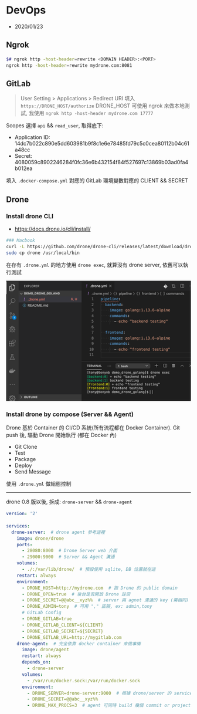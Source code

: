 # DevOps

- 2020/01/23

## Ngrok

```bash
$# ngrok http -host-header=rewrite <DOMAIN HEADER>:<PORT>
ngrok http -host-header=rewrite mydrone.com:8081
```

## GitLab

> User Setting > Applications > Redirect URI 填入 `https://DRONE_HOST/authorize`
  DRONE_HOST 可使用 ngrok 來做本地測試, 我使用 `ngrok http -host-header mydrone.com 17777`

Scopes 選擇 `api` && `read_user`, 取得底下:

- Application ID: 14dc7b022c890e5dd603981b9f8c1e6e78485fd79c5c0cea80112b04c61a48cc
- Secret: 4080059c8902246284f0fc36e6b432154f84f527697c13869b03ad0fa4b012ea

填入 `.docker-compose.yml` 對應的 GitLab 環境變數對應的 CLIENT && SECRET

## Drone

### Install drone CLI

- https://docs.drone.io/cli/install/

```bash
### Macbook
curl -L https://github.com/drone/drone-cli/releases/latest/download/drone_darwin_amd64.tar.gz | tar zx
sudo cp drone /usr/local/bin
```

在存有 `.drone.yml` 的地方使用 `drone exec`, 就算沒有 drone server, 依舊可以執行測試

![drone exec](../../img/drone_exec.jpg)

### Install drone by compose (Server && Agent)


Drone 基於 Container 的 CI/CD 系統(所有流程都在 Docker Container). Git push 後, 驅動 Drone 開始執行 (都在 Docker 內)

- Git Clone
- Test
- Package
- Deploy
- Send Message

使用 `.drone.yml` 做組態控制

---

drone 0.8 版以後, 拆成: `drone-server` && `drone-agent`


```yml
version: '2'

services:
  drone-server:  # drone agent 參考這裡
    image: drone/drone
    ports:
      - 28080:8000  # Drone Server web 介面
      - 29000:9000  # Server && Agent 溝通
    volumes:
      - ./:/var/lib/drone/  # 預設使用 sqlite, DB 位置就在這
    restart: always
    environment:
      - DRONE_HOST=http://mydrone.com  # 跑 Drone 的 public domain
      - DRONE_OPEN=true  # 後台是否開放 Drone 註冊
      - DRONE_SECRET=@@abc__xyz%%  # server 與 agnet 溝通的 key (需相同)
      - DRONE_ADMIN=tony  # 可用 "," 區隔, ex: admin,tony
      # GitLab Config
      - DRONE_GITLAB=true
      - DRONE_GITLAB_CLIENT=${CLIENT}
      - DRONE_GITLAB_SECRET=${SECRET}
      - DRONE_GITLAB_URL=http://mygitlab.com
    drone-agent:  # 完全依靠 docker container 來做事情
      image: drone/agent
      restart: always
      depends_on:
        - drone-server
      volumes:
        - /var/run/docker.sock:/var/run/docker.sock
      environment:
        - DRONE_SERVER=drone-server:9000  # 根據 drone/server 的 service name:PORT 來命名
        - DRONE_SECRET=@@abc__xyz%%
        - DRONE_MAX_PROCS=3  # agent 可同時 build 幾個 commit or project
```
